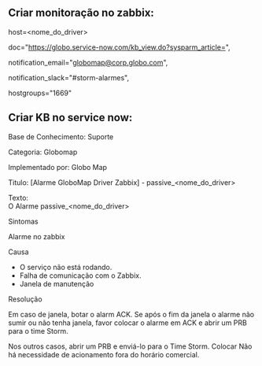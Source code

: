 ## Criar monitoração no zabbix:

host=<nome_do_driver>

doc="https://globo.service-now.com/kb_view.do?sysparm_article=<KB>",

notification_email="globomap@corp.globo.com",

notification_slack="#storm-alarmes",

hostgroups="1669"


## Criar KB no service now:
Base de Conhecimento: Suporte

Categoria: Globomap

Implementado por: Globo Map

Titulo: [Alarme GloboMap Driver Zabbix] - passive_<nome_do_driver>

Texto:<br>
O Alarme passive_<nome_do_driver>

Sintomas

Alarme no zabbix

Causa

- O serviço não está rodando.
- Falha de comunicação com o Zabbix.
- Janela de manutenção

Resolução

Em caso de janela, botar o alarm ACK. Se após o fim da janela o alarme não sumir ou não tenha janela, favor colocar o alarme em ACK e abrir um PRB para o time Storm.

Nos outros casos, abrir um PRB e enviá-lo para o Time Storm. Colocar Não há necessidade de acionamento fora do horário comercial.
